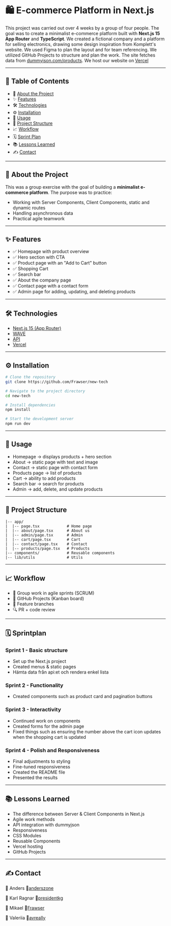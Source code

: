 # 🛍️ E-commerce Platform in Next.js

This project was carried out over 4 weeks by a group of four people. The goal was to create a minimalist e-commerce platform built with **Next.js 15 App Router** and **TypeScript**. We created a fictional company and a platform for selling electronics, drawing some design inspiration from Komplett's website. We used Figma to plan the layout and for team referencing. We utilized GitHub Projects to structure and plan the work. The site fetches data from [dummyjson.com/products](https://dummyjson.com/products). We host our website on [Vercel](https://new-tech-beryl.vercel.app/)

---

## 📑 Table of Contents
- 📖 [About the Project](#-about-the-project)
- ✨ [Features](#-features)
- 🛠 [Technologies](#-technologies)
- ⚙️ [Installation](#-installation)
- 🚀 [Usage](#-usage)
- 📂 [Project Structure](#-project-structure)
- 📈 [Workflow](#-workflow)
- 🗓 [Sprint Plan](#-sprint-plan)
- 📚 [Lessons Learned](#-lessons-learned)
- ✍️ [Contact](#-contact)


---

## 📖 About the Project
This was a group exercise with the goal of building a **minimalist e-commerce platform**.
The purpose was to practice:
- Working with Server Components, Client Components, static and dynamic routes
- Handling asynchronous data
- Practical agile teamwork

---

## ✨ Features
- ✅ Homepage with product overview
- ✅ Hero section with CTA
- ✅ Product page with an "Add to Cart" button
- ✅ Shopping Cart
- ✅ Search bar
- ✅ About the company page
- ✅ Contact page with a contact form
- ✅ Admin page for adding, updating, and deleting products

---

## 🛠 Technologies
- [Next.js 15 (App Router)](https://nextjs.org/)
- [WAVE](https://wave.webaim.org/)
- [API](https://dummyjson.com/products)
- [Vercel](https://vercel.com)

---

## ⚙️ Installation
```bash
# Clone the repository
git clone https://github.com/Frawser/new-tech

# Navigate to the project directory
cd new-tech

# Install dependencies
npm install

# Start the development server
npm run dev
```

---

## 🚀 Usage
* Homepage -> displays products + hero section
* About -> static page with text and image
* Contact -> static page with contact form
* Products page -> list of products
* Cart -> ability to add products
* Search bar -> search for products
* Admin -> add, delete, and update products

---

## 📂 Project Structure

```
|-- app/
|  |-- page.tsx            # Home page
|  |-- about/page.tsx      # About us
|  |-- admin/page.tsx      # Admin
|  |-- cart/page.tsx       # Cart
|  |-- contact/page.tsx    # Contact
|  |-- products/page.tsx   # Products
|-- components/            # Reusable components              
|-- lib/utils              # Utils
```

---

## 📈 Workflow

* 👥 Group work in agile sprints (SCRUM)
* 📑 GitHub Projects (Kanban board)
* 🌱 Feature branches
* 🔍 PR + code review

---

## 🗓 Sprintplan

### Sprint 1 - Basic structure

* Set up the Next.js project
* Created menus & static pages
* Hämta data från api:et och rendera enkel lista

### Sprint 2 - Functionality

* Created components such as product card and pagination buttons

### Sprint 3 - Interactivity

* Continued work on components
* Created forms for the admin page
* Fixed things such as ensuring the number above the cart icon updates when the shopping cart is updated

### Sprint 4 - Polish and Responsiveness

* Final adjustments to styling
* Fine-tuned responsiveness
* Created the README file
* Presented the results

---

## 📚 Lessons Learned

* The difference between Server & Client Components in Next.js
* Agile work methods
* API integration with dummyjson
* Responsiveness
* CSS Modules
* Reusable Components
* Vercel hosting
* GitHub Projects

---

## ✍️ Contact

👤 Anders
🔗[anderszone](https://github.com/anderszone)

👤 Karl Ragnar
🔗[presidentkg](https://github.com/presidentkg)

👤 Mikael
🔗[Frawser](https://github.com/Frawser)

👤 Valeriia
🔗[avreally](https://github.com/avreally)